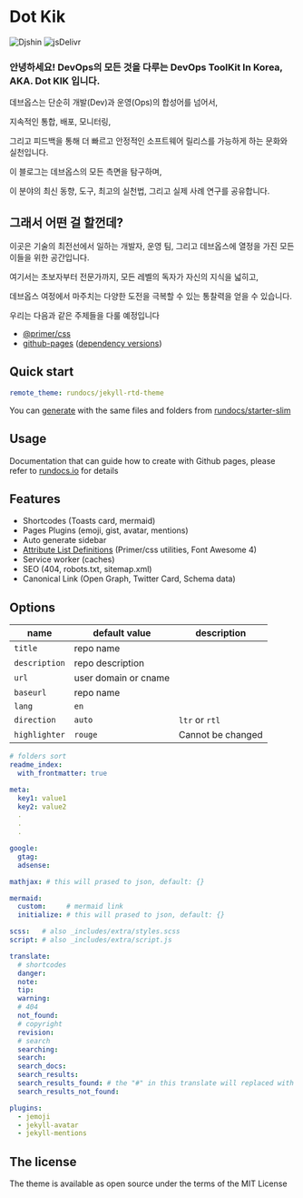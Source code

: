 # Dot Kik

![Djshin](https://github.com/rundocs/jekyll-rtd-theme/workflows/CI/badge.svg?branch=develop)
![jsDelivr](https://data.jsdelivr.com/v1/package/gh/rundocs/jekyll-rtd-theme/badge)

### 안녕하세요! DevOps의 모든 것을 다루는 DevOps ToolKit In Korea, AKA. Dot KIK 입니다.

데브옵스는 단순히 개발(Dev)과 운영(Ops)의 합성어를 넘어서, 

지속적인 통합, 배포, 모니터링, 

그리고 피드백을 통해 더 빠르고 안정적인 소프트웨어 릴리스를 가능하게 하는 문화와 실천입니다.

이 블로그는 데브옵스의 모든 측면을 탐구하며, 

이 분야의 최신 동향, 도구, 최고의 실천법, 그리고 실제 사례 연구를 공유합니다.




## 그래서 어떤 걸 할껀데?

이곳은 기술의 최전선에서 일하는 개발자, 운영 팀, 그리고 데브옵스에 열정을 가진 모든 이들을 위한 공간입니다.

여기서는 초보자부터 전문가까지, 모든 레벨의 독자가 자신의 지식을 넓히고, 

데브옵스 여정에서 마주치는 다양한 도전을 극복할 수 있는 통찰력을 얻을 수 있습니다. 

우리는 다음과 같은 주제들을 다룰 예정입니다

- [@primer/css](https://github.com/primer/css)
- [github-pages](https://github.com/github/pages-gem) ([dependency versions](https://pages.github.com/versions/))

## Quick start

```yml
remote_theme: rundocs/jekyll-rtd-theme
```

You can [generate](https://github.com/rundocs/starter-slim/generate) with the same files and folders from [rundocs/starter-slim](https://github.com/rundocs/starter-slim/)

## Usage

Documentation that can guide how to create with Github pages, please refer to [rundocs.io](https://rundocs.io) for details

## Features

- Shortcodes (Toasts card, mermaid)
- Pages Plugins (emoji, gist, avatar, mentions)
- Auto generate sidebar
- [Attribute List Definitions](https://kramdown.gettalong.org/syntax.html#attribute-list-definitions) (Primer/css utilities, Font Awesome 4)
- Service worker (caches)
- SEO (404, robots.txt, sitemap.xml)
- Canonical Link (Open Graph, Twitter Card, Schema data)

## Options

| name          | default value        | description       |
| ------------- | -------------------- | ----------------- |
| `title`       | repo name            |                   |
| `description` | repo description     |                   |
| `url`         | user domain or cname |                   |
| `baseurl`     | repo name            |                   |
| `lang`        | `en`                 |                   |
| `direction`   | `auto`               | `ltr` or `rtl`    |
| `highlighter` | `rouge`              | Cannot be changed |

```yml
# folders sort
readme_index:
  with_frontmatter: true

meta:
  key1: value1
  key2: value2
  .
  .
  .

google:
  gtag:
  adsense:

mathjax: # this will prased to json, default: {}

mermaid:
  custom:     # mermaid link
  initialize: # this will prased to json, default: {}

scss:   # also _includes/extra/styles.scss
script: # also _includes/extra/script.js

translate:
  # shortcodes
  danger:
  note:
  tip:
  warning:
  # 404
  not_found:
  # copyright
  revision:
  # search
  searching:
  search:
  search_docs:
  search_results:
  search_results_found: # the "#" in this translate will replaced with results size!
  search_results_not_found:

plugins:
  - jemoji
  - jekyll-avatar
  - jekyll-mentions
```

## The license

The theme is available as open source under the terms of the MIT License
